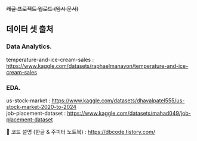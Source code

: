 ~~캐글 프로젝트 업로드 (임시 문서)~~

## 데이터 셋 출처  

### Data Analytics. <br>
temperature-and-ice-cream-sales : https://www.kaggle.com/datasets/raphaelmanayon/temperature-and-ice-cream-sales <br>

### EDA. <br>
us-stock-market : https://www.kaggle.com/datasets/dhavalpatel555/us-stock-market-2020-to-2024 <br>
job-placement-dataset : https://www.kaggle.com/datasets/mahad049/job-placement-dataset

🔭 코드 설명 (한글 & 주피터 노트북) : https://dbcode.tistory.com/
